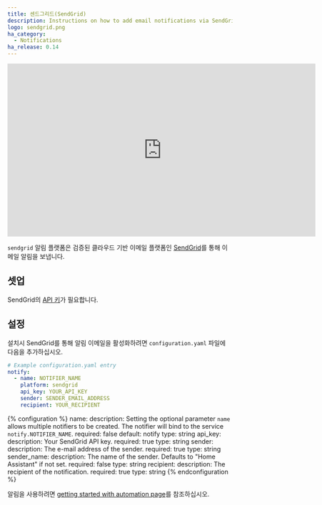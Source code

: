 ```yaml
---
title: 센드그리드(SendGrid)
description: Instructions on how to add email notifications via SendGrid to Home Assistant.
logo: sendgrid.png
ha_category:
  - Notifications
ha_release: 0.14
---
```


<iframe width="690" height="388" src="https://www.youtube.com/embed/-Q-Aa8ggbIg" frameborder="0" allow="accelerometer; autoplay; encrypted-media; gyroscope; picture-in-picture" allowfullscreen></iframe>

`sendgrid` 알림 플랫폼은 검증된 클라우드 기반 이메일 플랫폼인 [SendGrid](https://sendgrid.com/)를 통해 이메일 알림을 보냅니다.

## 셋업

SendGrid의 [API 키](https://app.sendgrid.com/settings/api_keys)가 필요합니다.

## 설정

설치시 SendGrid를 통해 알림 이메일을 활성화하려면 `configuration.yaml` 파일에 다음을 추가하십시오.

```yaml
# Example configuration.yaml entry
notify:
  - name: NOTIFIER_NAME
    platform: sendgrid
    api_key: YOUR_API_KEY
    sender: SENDER_EMAIL_ADDRESS
    recipient: YOUR_RECIPIENT
```

{% configuration %}
name:
  description: Setting the optional parameter `name` allows multiple notifiers to be created. The notifier will bind to the service `notify.NOTIFIER_NAME`.
  required: false
  default: notify
  type: string
api_key:
  description: Your SendGrid API key.
  required: true
  type: string
sender:
  description: The e-mail address of the sender.
  required: true
  type: string
sender_name:
  description: The name of the sender. Defaults to "Home Assistant" if not set.
  required: false
  type: string
recipient:
  description: The recipient of the notification.
  required: true
  type: string
{% endconfiguration %}

알림을 사용하려면 [getting started with automation page](/getting-started/automation/)를 참조하십시오.